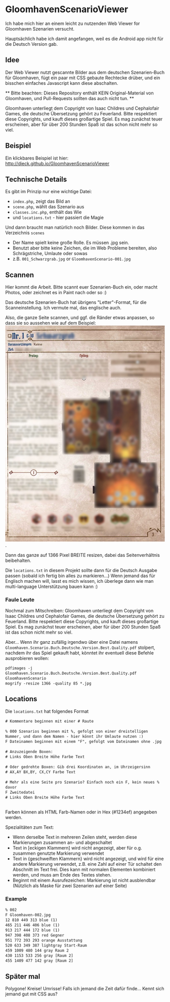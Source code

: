 # GloomhavenScenarioViewer

Ich habe mich hier an einem leicht zu nutzenden Web Viewer for Gloomhaven Szenarien versucht.

Hauptsächlich habe ich damit angefangen, weil es die Android app nicht für die Deutsch Version gab.

## Idee

Der Web Viewer nutzt gescannte Bilder aus dem deutschen Szenarien-Buch für Gloomhaven, fügt ein paar mit CSS gebaute Rechtecke drüber, und ein bisschen einfaches Javascript kann diese abschalten.

** Bitte beachten: Dieses Repository enthält KEIN Original-Material von Gloomhaven, und Pull-Requests sollten das auch nicht tun. **

Gloomhaven unterliegt dem Copyright von Isaac Childres und Cephalofair Games, die deutsche Übersetzung gehört zu Feuerland.
Bitte respektiert diese Copyrights, und kauft dieses großartige Spiel. Es mag zunächst teuer erscheinen, aber für über 200 Stunden Spaß ist das schon nicht mehr so viel.


## Beispiel

Ein klickbares Beispiel ist hier: http://dieck.github.io/GloomhavenScenarioViewer


## Technische Details

Es gibt im Prinzip nur eine wichtige Datei:
- `index.php`, zeigt das Bild an 
- `scene.php`, wählt das Szenario aus
- `classes.inc.php`, enthält das Wie
- und `locations.txt` - hier passiert die Magie

Und dann braucht man natürlich noch Bilder. Diese kommen in das Verzeichnis `scenes`
- Der Name spielt keine große Rolle. Es müssen .jpg sein.
- Benutzt aber bitte keine Zeichen, die im Web Probleme bereiten, also Schrägstriche, Umlaute oder sowas
- z.B. `001_Schwarzgrab.jpg` or `GloomhavenScenario-001.jpg`


## Scannen

Hier kommt die Arbeit. Bitte scannt euer Szenarien-Buch ein, oder macht Photos, oder zeichnet es in Paint nach oder so :)

Das deutsche Szenarien-Buch hat übrigens "Letter"-Format, für die Scanneinstellung. Ich vermute mal, das englische auch.

Also, die ganze Seite scannen, und ggf. die Ränder etwas anpassen, so dass sie so aussehen wie auf dem Beispiel:
![Beispiel](docs/example1.jpg).

Dann das ganze auf 1366 Pixel BREITE resizen, dabei das Seitenverhältnis beibehalten.

Die `locations.txt` in diesem Projekt sollte dann für die Deutsch Ausgabe passen (sobald ich fertig bin alles zu markieren...)
Wenn jemand das für Englisch machen will, lasst es mich wissen, ich überlege dann wie man multi-language Unterstützung bauen kann :)

### Faule Leute

Nochmal zum Mitschreiben:
Gloomhaven unterliegt dem Copyright von Isaac Childres und Cephalofair Games, die deutsche Übersetzung gehört zu Feuerland.
Bitte respektiert diese Copyrights, und kauft dieses großartige Spiel. Es mag zunächst teuer erscheinen, aber für über 200 Stunden Spaß ist das schon nicht mehr so viel.

Aber... Wenn ihr ganz zufällig irgendwo über eine Datei namens `Gloomhaven.Scenario.Buch.Deutsche.Version.Best.Quality.pdf` stolpert, nachdem ihr das Spiel gekauft habt, könntet ihr eventuell diese Befehle ausprobieren wollen:
```
pdfimages -j Gloomhaven.Scenario.Buch.Deutsche.Version.Best.Quality.pdf GloomhavenScenario
mogrify -resize 1366 -quality 85 *.jpg
```

## Locations

Die `locations.txt` hat folgendes Format

```
# Kommentare beginnen mit einer # Raute

% 000 Szenarios beginnen mit %, gefolgt von einer dreistelligen Nummer, und dann dem Namen - hier könnt ihr Umlaute nutzen :)
F Dateinamen beginnen mit einem "F", gefolgt vom Dateinamen ohne .jpg

# Anzuzeigende Boxen:
# Links Oben Breite Höhe Farbe Text

# Oder gedrehte Boxen: Gib drei Koordinaten an, im Uhrzeigersinn
# AX,AY BX,BY, CX,CY Farbe Text

# Mehr als eine Seite pro Szenario? Einfach noch ein F, kein neues % davor
F Zweitedatei
# Links Oben Breite Höhe Farbe Text


```

Farben können als HTML Farb-Namen oder in Hex (#1234ef) angegeben werden.

Spezialitäten zum Text:

- Wenn derselbe Text in mehreren Zeilen steht, werden diese Markierungen zusammen an- und abgeschaltet
- Text in \[eckigen Klammern\] wird nicht angezeigt, aber für o.g. zusammen genutzte Markierung verwendet
- Text in \{geschweiften Klammern\} wird nicht angezeigt, und wird für eine andere Markierung verwendet, z.B. eine Zahl auf einer Tür schaltet den Abschnitt im Text frei. Dies kann mit normalen Elementen kombiniert werden, und muss am Ende des Textes stehen.
- Beginnt mit einem Ausrufezeichen: Markierung ist nicht ausblendbar (Nützlich als Maske für zwei Szenarien auf einer Seite)

### Example

```
% 002
F Gloomhaven-002.jpg
12 810 449 313 blue (1)
465 211 446 406 blue (1)
913 217 444 172 blue (1)
947 398 408 373 red Gegner
951 772 393 293 orange Ausstattung
520 633 349 387 lightgray Start-Raum
459 1009 480 144 gray Raum 2
430 1153 533 256 gray [Raum 2]
455 1409 477 142 gray [Raum 2]
```


## Später mal
Polygone! Kreise! Umrisse!
Falls ich jemand die Zeit dafür finde... Kennt sich jemand gut mit CSS aus?
